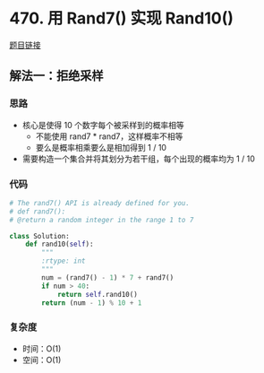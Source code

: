 # 470. 用 Rand7() 实现 Rand10()

[题目链接](https://leetcode.cn/problems/implement-rand10-using-rand7/description/)

## 解法一：拒绝采样

### 思路

- 核心是使得 10 个数字每个被采样到的概率相等
  - 不能使用 rand7 * rand7，这样概率不相等
  - 要么是概率相乘要么是相加得到 1 / 10
- 需要构造一个集合并将其划分为若干组，每个出现的概率均为 1 / 10

### 代码

```py
# The rand7() API is already defined for you.
# def rand7():
# @return a random integer in the range 1 to 7

class Solution:
    def rand10(self):
        """
        :rtype: int
        """
        num = (rand7() - 1) * 7 + rand7()
        if num > 40:
            return self.rand10()
        return (num - 1) % 10 + 1
```

### 复杂度

- 时间：O(1)
- 空间：O(1)
